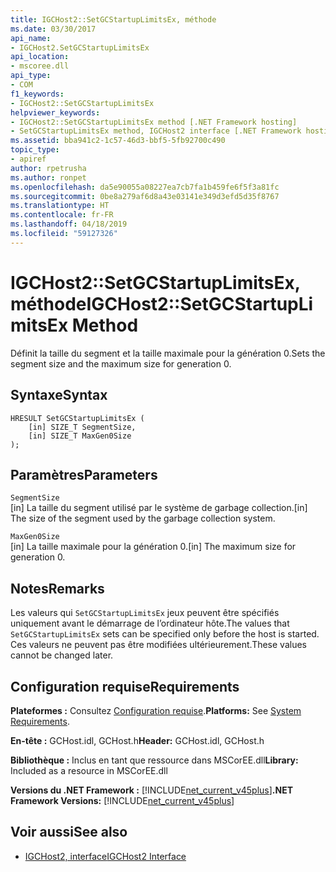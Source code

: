 ```yaml
---
title: IGCHost2::SetGCStartupLimitsEx, méthode
ms.date: 03/30/2017
api_name:
- IGCHost2.SetGCStartupLimitsEx
api_location:
- mscoree.dll
api_type:
- COM
f1_keywords:
- IGCHost2::SetGCStartupLimitsEx
helpviewer_keywords:
- IGCHost2::SetGCStartupLimitsEx method [.NET Framework hosting]
- SetGCStartupLimitsEx method, IGCHost2 interface [.NET Framework hosting]
ms.assetid: bba941c2-1c57-46d3-bbf5-5fb92700c490
topic_type:
- apiref
author: rpetrusha
ms.author: ronpet
ms.openlocfilehash: da5e90055a08227ea7cb7fa1b459fe6f5f3a81fc
ms.sourcegitcommit: 0be8a279af6d8a43e03141e349d3efd5d35f8767
ms.translationtype: HT
ms.contentlocale: fr-FR
ms.lasthandoff: 04/18/2019
ms.locfileid: "59127326"
---
```

# <a name="igchost2setgcstartuplimitsex-method"></a><span data-ttu-id="e1183-102">IGCHost2::SetGCStartupLimitsEx, méthode</span><span class="sxs-lookup"><span data-stu-id="e1183-102">IGCHost2::SetGCStartupLimitsEx Method</span></span>
<span data-ttu-id="e1183-103">Définit la taille du segment et la taille maximale pour la génération 0.</span><span class="sxs-lookup"><span data-stu-id="e1183-103">Sets the segment size and the maximum size for generation 0.</span></span>  
  
## <a name="syntax"></a><span data-ttu-id="e1183-104">Syntaxe</span><span class="sxs-lookup"><span data-stu-id="e1183-104">Syntax</span></span>  
  
```  
HRESULT SetGCStartupLimitsEx (  
    [in] SIZE_T SegmentSize,  
    [in] SIZE_T MaxGen0Size  
);  
```  
  
## <a name="parameters"></a><span data-ttu-id="e1183-105">Paramètres</span><span class="sxs-lookup"><span data-stu-id="e1183-105">Parameters</span></span>  
 `SegmentSize`  
 <span data-ttu-id="e1183-106">[in] La taille du segment utilisé par le système de garbage collection.</span><span class="sxs-lookup"><span data-stu-id="e1183-106">[in] The size of the segment used by the garbage collection system.</span></span>  
  
 `MaxGen0Size`  
 <span data-ttu-id="e1183-107">[in] La taille maximale pour la génération 0.</span><span class="sxs-lookup"><span data-stu-id="e1183-107">[in] The maximum size for generation 0.</span></span>  
  
## <a name="remarks"></a><span data-ttu-id="e1183-108">Notes</span><span class="sxs-lookup"><span data-stu-id="e1183-108">Remarks</span></span>  
 <span data-ttu-id="e1183-109">Les valeurs qui `SetGCStartupLimitsEx` jeux peuvent être spécifiés uniquement avant le démarrage de l’ordinateur hôte.</span><span class="sxs-lookup"><span data-stu-id="e1183-109">The values that `SetGCStartupLimitsEx` sets can be specified only before the host is started.</span></span> <span data-ttu-id="e1183-110">Ces valeurs ne peuvent pas être modifiées ultérieurement.</span><span class="sxs-lookup"><span data-stu-id="e1183-110">These values cannot be changed later.</span></span>  
  
## <a name="requirements"></a><span data-ttu-id="e1183-111">Configuration requise</span><span class="sxs-lookup"><span data-stu-id="e1183-111">Requirements</span></span>  
 <span data-ttu-id="e1183-112">**Plateformes :** Consultez [Configuration requise](../../../../docs/framework/get-started/system-requirements.md).</span><span class="sxs-lookup"><span data-stu-id="e1183-112">**Platforms:** See [System Requirements](../../../../docs/framework/get-started/system-requirements.md).</span></span>  
  
 <span data-ttu-id="e1183-113">**En-tête :** GCHost.idl, GCHost.h</span><span class="sxs-lookup"><span data-stu-id="e1183-113">**Header:** GCHost.idl, GCHost.h</span></span>  
  
 <span data-ttu-id="e1183-114">**Bibliothèque :** Inclus en tant que ressource dans MSCorEE.dll</span><span class="sxs-lookup"><span data-stu-id="e1183-114">**Library:** Included as a resource in MSCorEE.dll</span></span>  
  
 <span data-ttu-id="e1183-115">**Versions du .NET Framework :** [!INCLUDE[net_current_v45plus](../../../../includes/net-current-v45plus-md.md)]</span><span class="sxs-lookup"><span data-stu-id="e1183-115">**.NET Framework Versions:** [!INCLUDE[net_current_v45plus](../../../../includes/net-current-v45plus-md.md)]</span></span>  
  
## <a name="see-also"></a><span data-ttu-id="e1183-116">Voir aussi</span><span class="sxs-lookup"><span data-stu-id="e1183-116">See also</span></span>

- [<span data-ttu-id="e1183-117">IGCHost2, interface</span><span class="sxs-lookup"><span data-stu-id="e1183-117">IGCHost2 Interface</span></span>](../../../../docs/framework/unmanaged-api/hosting/igchost2-interface.md)
